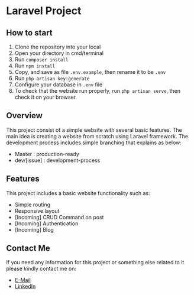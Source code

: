 # Laravel Project

## How to start
1. Clone the repository into your local
2. Open your directory in cmd/terminal
3. Run ```composer install```
4. Run ```npm install```
5. Copy, and save as file ```.env.example```, then rename it to be ```.env```
6. Run ```php artisan key:generate```
7. Configure your database in ```.env``` file
8. To check that the website run properly, run ```php artisan serve```, then check it on your browser.

## Overview
This project consist of a simple website with several basic features. The main idea is creating a website from scratch using Laravel framework.
The development process includes simple branching that explains as below:
* Master : production-ready
* dev/[issue] : development-process

## Features
This project includes a basic website functionality such as:
* Simple routing
* Responsive layout
* [Incoming] CRUD Command on post
* [Incoming] Authentication
* [Incoming] Blog

## Contact Me
If you need any information for this project or something else related to it please kindly contact me on:
* [E-Mail](mailto:bagusprabangkoro@gmail.com)
* [LinkedIn](https://www.linkedin.com/in/bagusprabangkoro/)
